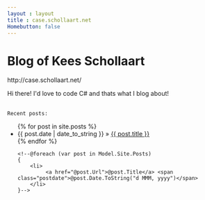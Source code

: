 ```yaml
---
layout : layout
title : case.schollaart.net
Homebutton: false
--- 
```


<h1>Blog of Kees Schollaart</h1>
<div class="subtitle">http://case.schollaart.net/</div>
<p>
    Hi there! I'd love to code C# and thats what I blog about!<br /><br />

    Recent posts:
</p>

<ul class="posts">
	{% for post in site.posts %}
      <li><span>{{ post.date | date_to_string }}</span> &raquo; <a href="{{ post.url }}">{{ post.title }}</a></li>
    {% endfor %}
	
    <!--@foreach (var post in Model.Site.Posts)
    {
        <li>
             <a href="@post.Url">@post.Title</a> <span class="postdate">@post.Date.ToString("d MMM, yyyy")</span>
        </li>
    }-->
</ul>

